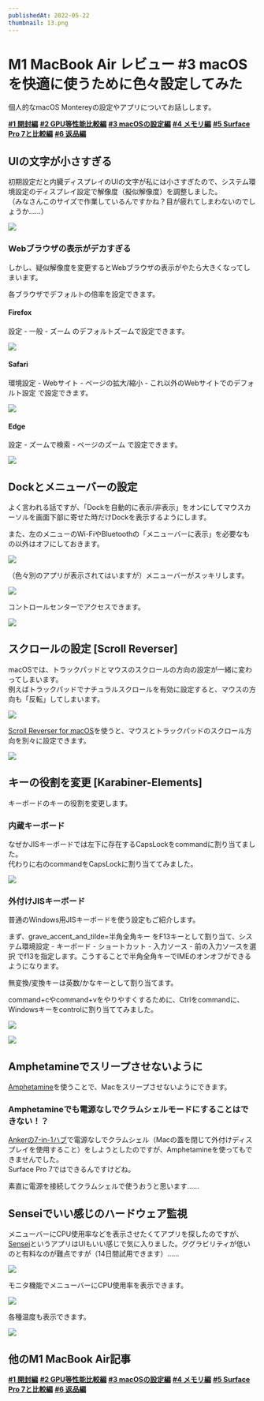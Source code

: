 ```yaml
---
publishedAt: 2022-05-22
thumbnail: 13.png
---
```


# M1 MacBook Air レビュー #3 macOSを快適に使うために色々設定してみた

個人的なmacOS Montereyの設定やアプリについてお話しします。

[**#1 開封編**](../05-20%20m1mba-1)
[**#2 GPU等性能比較編**](../05-20%20m1mba-2)
[**#3 macOSの設定編**](../05-20%20m1mba-3)
[**#4 メモリ編**](../05-20%20m1mba-4)
[**#5 Surface Pro 7と比較編**](../05-20%20m1mba-5)
[**#6 返品編**](../05-20%20m1mba-6)

## UIの文字が小さすぎる

初期設定だと内臓ディスプレイのUIの文字が私には小さすぎたので、システム環境設定のディスプレイ設定で解像度（擬似解像度）を調整しました。\
（みなさんこのサイズで作業しているんですかね？目が疲れてしまわないのでしょうか……）

![](0.png)

### Webブラウザの表示がデカすぎる

しかし、疑似解像度を変更するとWebブラウザの表示がやたら大きくなってしまいます。

各ブラウザでデフォルトの倍率を設定できます。

#### Firefox

設定 - 一般 - ズーム のデフォルトズームで設定できます。

![](1.png)

#### Safari

環境設定 - Webサイト - ページの拡大/縮小 - これ以外のWebサイトでのデフォルト設定 で設定できます。

![](2.png)

#### Edge

設定 - ズームで検索 - ページのズーム で設定できます。

![](3.png)

## Dockとメニューバーの設定

よく言われる話ですが、「Dockを自動的に表示/非表示」をオンにしてマウスカーソルを画面下部に寄せた時だけDockを表示するようにします。

また、左のメニューのWi-FiやBluetoothの「メニューバーに表示」を必要なもの以外はオフにしておきます。

![](4.png)

（色々別のアプリが表示されてはいますが）メニューバーがスッキリします。

![](5.png)

コントロールセンターでアクセスできます。

![](6.png)

## スクロールの設定 \[Scroll Reverser]

macOSでは、トラックパッドとマウスのスクロールの方向の設定が一緒に変わってしまいます。\
例えばトラックパッドでナチュラルスクロールを有効に設定すると、マウスの方向も「反転」してしまいます。

![](7.png)

[Scroll Reverser for macOS](https://pilotmoon.com/scrollreverser/)を使うと、マウスとトラックパッドのスクロール方向を別々に設定できます。

![](8.png)

## キーの役割を変更 \[Karabiner-Elements]

キーボードのキーの役割を変更します。

### 内蔵キーボード

なぜかJISキーボードでは左下に存在するCapsLockをcommandに割り当てました。\
代わりに右のcommandをCapsLockに割り当ててみました。

![](9.png)

### 外付けJISキーボード

普通のWindows用JISキーボードを使う設定もご紹介します。

まず、grave\_accent\_and\_tilde=半角全角キー をF13キーとして割り当て、システム環境設定 - キーボード - ショートカット - 入力ソース - 前の入力ソースを選択 でf13を指定します。こうすることで半角全角キーでIMEのオンオフができるようになります。

無変換/変換キーは英数/かなキーとして割り当てます。

command+cやcommand+vをやりやすくするために、Ctrlをcommandに、Windowsキーをcontrolに割り当ててみました。

![](10.png)

![](11.png)

## Amphetamineでスリープさせないように

[Amphetamine](https://apps.apple.com/jp/app/amphetamine/id937984704)を使うことで、Macをスリープさせないようにできます。

### Amphetamineでも電源なしでクラムシェルモードにすることはできない！？

[Ankerの7-in-1ハブ](https://www.youtube.com/watch?v=bbFAMkrxFF8)で電源なしでクラムシェル（Macの蓋を閉じて外付けディスプレイを使用すること）をしようとしたのですが、Amphetamineを使ってもできませんでした。\
Surface Pro 7ではできるんですけどね。

素直に電源を接続してクラムシェルで使うおうと思います……

## Senseiでいい感じのハードウェア監視

メニューバーにCPU使用率などを表示させたくてアプリを探したのですが、[Sensei](https://sensei.app/)というアプリはUIもいい感じで気に入りました。ググラビリティが低いのと有料なのが難点ですが（14日間試用できます）……

![](12.png)

モニタ機能でメニューバーにCPU使用率を表示できます。

![](13.png)

各種温度も表示できます。

![](14.png)

## 他のM1 MacBook Air記事

[**#1 開封編**](../05-20%20m1mba-1)
[**#2 GPU等性能比較編**](../05-20%20m1mba-2)
[**#3 macOSの設定編**](../05-20%20m1mba-3)
[**#4 メモリ編**](../05-20%20m1mba-4)
[**#5 Surface Pro 7と比較編**](../05-20%20m1mba-5)
[**#6 返品編**](../05-20%20m1mba-6)

